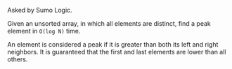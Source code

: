 Asked by Sumo Logic.

Given an unsorted array, in which all elements are distinct, find a peak element in `O(log N)` time.

An element is considered a peak if it is greater than both its left and right neighbors. It is guaranteed that the first and last elements are lower than all others.
